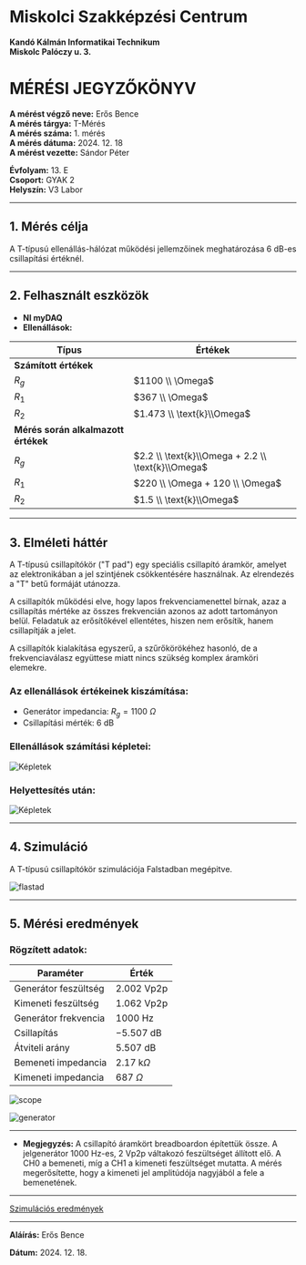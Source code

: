 # Miskolci Szakképzési Centrum  
**Kandó Kálmán Informatikai Technikum**  
**Miskolc Palóczy u. 3.**

# MÉRÉSI JEGYZŐKÖNYV

**A mérést végző neve:** Erős Bence  
**A mérés tárgya:** T-Mérés <br>
**A mérés száma:** 1. mérés  
**A mérés dátuma:** 2024. 12. 18  
**A mérést vezette:** Sándor Péter  

**Évfolyam:** 13. E  
**Csoport:** GYAK 2  
**Helyszín:** V3 Labor 

---

## 1. Mérés célja

A T-típusú ellenállás-hálózat működési jellemzőinek meghatározása 6 dB-es csillapítási értéknél.

---

## 2. Felhasznált eszközök

- **NI myDAQ**
- **Ellenállások:**

| Típus                | Értékek                            |
|----------------------|------------------------------------|
| **Számított értékek**|                                    |
| $R_g$               | $1100 \\ \Omega$                 |
| $R_1$               | $367 \\ \Omega$                  |
| $R_2$               | $1.473 \\ \text{k}\\Omega$      |
| **Mérés során alkalmazott értékek** |                     |
| $R_g$               | $2.2 \\ \text{k}\\Omega + 2.2 \\ \text{k}\\Omega$ |
| $R_1$               | $220 \\ \Omega + 120 \\ \Omega$ |
| $R_2$               | $1.5 \\ \text{k}\\Omega$         |
---

## 3. Elméleti háttér

A T-típusú csillapítókör ("T pad") egy speciális csillapító áramkör, amelyet az elektronikában a jel szintjének csökkentésére használnak. Az elrendezés a "T" betű formáját utánozza.

A csillapítók működési elve, hogy lapos frekvenciamenettel bírnak, azaz a csillapítás mértéke az összes frekvencián azonos az adott tartományon belül. Feladatuk az erősítőkével ellentétes, hiszen nem erősítik, hanem csillapítják a jelet.

A csillapítók kialakítása egyszerű, a szűrőkörökéhez hasonló, de a frekvenciaválasz együttese miatt nincs szükség komplex áramköri elemekre.

### Az ellenállások értékeinek kiszámítása:

- Generátor impedancia: $R_g = 1100 \ \Omega$
- Csillapítási mérték: $6 \ \text{dB}$

### Ellenállások számítási képletei:

![Képletek](https://github.com/user-attachments/assets/6f1eb4c4-6b68-451b-8bc6-b52f0b87d846)

### Helyettesítés után:

![Képletek](https://github.com/user-attachments/assets/08469239-b31b-4f84-a100-24f94ad70c49)

---

## 4. Szimuláció

A T-típusú csillapítókör szimulációja Falstadban megépitve.

![flastad](https://github.com/user-attachments/assets/6e2a14cf-838b-4980-a3c4-6109fa8dd237)


---

## 5. Mérési eredmények

### Rögzített adatok:

| Paraméter             | Érték       |
|-----------------------|-------------|
| Generátor feszültség  | $2.002 \ \text{Vp2p}$ |
| Kimeneti feszültség   | $1.062 \ \text{Vp2p}$ |
| Generátor frekvencia  | $1000 \ \text{Hz}$    |
| Csillapítás           | $-5.507 \ \text{dB}$ |
| Átviteli arány       | $5.507 \ \text{dB}$  |
| Bemeneti impedancia   | $2.17 \ \text{k}\Omega$ |
| Kimeneti impedancia   | $687 \ \Omega$       |

![scope](https://github.com/user-attachments/assets/7a7e01e3-dead-48c8-988d-87fd22a07c80)

![generator](https://github.com/user-attachments/assets/a774508a-608e-477c-afa3-0c0390111e16)

---

- **Megjegyzés:**
  A csillapító áramkört breadboardon építettük össze. A jelgenerátor 1000 Hz-es, $2 \ \text{Vp2p}$ váltakozó feszültséget állított elő. A CH0 a bemeneti, míg a CH1 a kimeneti feszültséget mutatta. A mérés megerősítette, hogy a kimeneti jel amplitúdója nagyjából a fele a bemenetének.

---

[Szimulációs eredmények](https://www.falstad.com/circuit/circuitjs.html?ctz=CQAgjCAMB0l3BWcMBMcUHYMGZIA4UA2ATmIxAUgoqoQFMBaMMAKADcRsEUQAWbHlx4oEhKOGRwQPKrOgIWAJ07dpovnioixVZnCUat6wvjU7OhDAZN4zIHGO3jsl66ac2+A8WF44DDnaB-DLgYPoA7vYuXjyeIVAsUYFOeN5OkEnRYglpPAmZAA6GdryasZx84plRQhVlVAVZDRXx3kUgeXZdCdhVsiwA5iBtcaa8hLzVLEA)



---
**Aláírás:** Erős Bence

**Dátum:** 2024. 12. 18.
